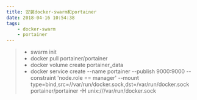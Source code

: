```yaml
---
title: 安装docker-swarm和portainer
date: 2018-04-16 10:54:38
tags:
    - docker-swarm
    - portainer
---
```




>- swarm init
>- docker pull portainer/portainer
>- docker volume create portainer_data
>-  docker service create     --name portainer     --publish 9000:9000     --constraint 'node.role == manager'     --mount type=bind,src=//var/run/docker.sock,dst=/var/run/docker.sock     portainer/portainer     -H unix:///var/run/docker.sock


